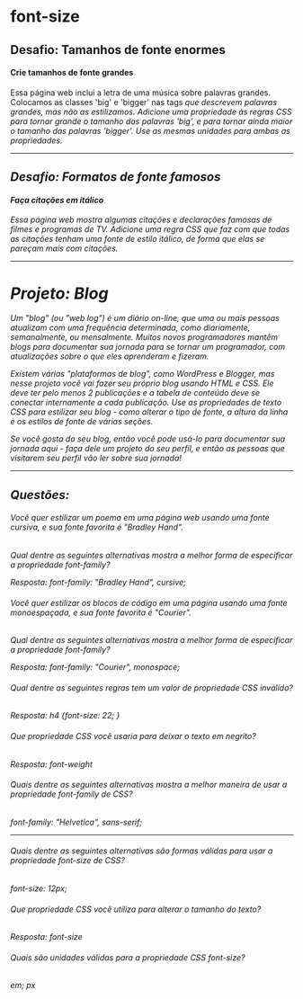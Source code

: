 <h1>font-size</h1>
<h2>Desafio: Tamanhos de fonte enormes</h2>
<h4>Crie tamanhos de fonte grandes</h4>
<p>Essa página web inclui a letra de uma música sobre palavras grandes. Colocamos as classes 'big' e 'bigger' nas tags <em> que descrevem palavras grandes, mas não as estilizamos. Adicione uma propriedade às regras CSS para tornar grande o tamanho das palavras 'big', e para tornar ainda maior o tamanho das palavras 'bigger'. Use as mesmas unidades para ambas as propriedades.</p>
<hr size="10" width="100%">

<h2>Desafio: Formatos de fonte famosos</h2>
<h4>Faça citações em itálico</h4>
<p>Essa página web mostra algumas citações e declarações famosas de filmes e programas de TV. Adicione uma regra CSS que faz com que todas as citações tenham uma fonte de estilo itálico, de forma que elas se pareçam mais com citações.</p>
<hr size="10" width="100%">

<h1>Projeto: Blog</h1>
<p>Um "blog" (ou "web log") é um diário on-line, que uma ou mais pessoas atualizam com uma frequência determinada, como diariamente, semanalmente, ou mensalmente. Muitos novos programadores mantêm blogs para documentar sua jornada para se tornar um programador, com atualizações sobre o que eles aprenderam e fizeram.</p>
<p>Existem várias "plataformas de blog", como WordPress e Blogger, mas nesse projeto você vai fazer seu próprio blog usando HTML e CSS. Ele deve ter pelo menos 2 publicações e a tabela de conteúdo deve se conectar internamente a cada publicação. Use as propriedades de texto CSS para estilizar seu blog - como alterar o tipo de fonte, a altura da linha e os estilos de fonte de várias seções.</p>
<p>Se você gosta do seu blog, então você pode usá-lo para documentar sua jornada aqui - faça dele um projeto do seu perfil, e então as pessoas que visitarem seu perfil vão ler sobre sua jornada!</p>
<hr size="10" width="100%">


<h2>Questões:</h2>

<h6>Você quer estilizar um poema em uma página web usando uma fonte cursiva, e sua fonte favorita é "Bradley Hand".</h6>
<p>Qual dentre as seguintes alternativas mostra a melhor forma de especificar a propriedade font-family?</p>
<p>Resposta: font-family: "Bradley Hand", cursive; </p>

<h6>Você quer estilizar os blocos de código em uma página usando uma fonte monoespaçada, e sua fonte favorita é "Courier".</h6>
<p>Qual dentre as seguintes alternativas mostra a melhor forma de especificar a propriedade font-family?</p>
<p>Resposta: font-family: "Courier", monospace;</p>

<h6>Qual dentre as seguintes regras tem um valor de propriedade CSS inválido?</h6>
<p>Resposta: h4 {font-size: 22; }</p>

<h6>Que propriedade CSS você usaria para deixar o texto em negrito?</h6>
<p>Resposta: font-weight</p>

<h6>Quais dentre as seguintes alternativas mostra a melhor maneira de usar a propriedade font-family de CSS?</h6>
<p>font-family: "Helvetica", sans-serif;</p>
<hr size="10" width="100%">

<h6>Quais dentre as seguintes alternativas são formas válidas para usar a propriedade font-size de CSS?</h6>
<p>font-size: 12px;</p>

<h6>Que propriedade CSS você utiliza para alterar o tamanho do texto?</h6>
<p>Resposta: font-size</p>

<h6>Quais são unidades válidas para a propriedade CSS font-size?</h6>
<p>em; px</p>